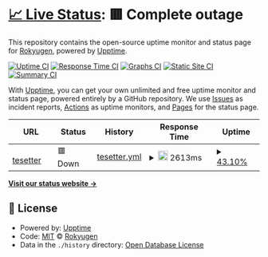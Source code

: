# [📈 Live Status](https://demo.upptime.js.org): <!--live status--> **🟥 Complete outage**

This repository contains the open-source uptime monitor and status page for [Rokyugen](https://demo.upptime.js.org), powered by [Upptime](https://github.com/upptime/upptime).

[![Uptime CI](https://github.com/Thunderoar/upptime/workflows/Uptime%20CI/badge.svg)](https://github.com/Thunderoar/upptime/actions?query=workflow%3A%22Uptime+CI%22)
[![Response Time CI](https://github.com/Thunderoar/upptime/workflows/Response%20Time%20CI/badge.svg)](https://github.com/Thunderoar/upptime/actions?query=workflow%3A%22Response+Time+CI%22)
[![Graphs CI](https://github.com/Thunderoar/upptime/workflows/Graphs%20CI/badge.svg)](https://github.com/Thunderoar/upptime/actions?query=workflow%3A%22Graphs+CI%22)
[![Static Site CI](https://github.com/Thunderoar/upptime/workflows/Static%20Site%20CI/badge.svg)](https://github.com/Thunderoar/upptime/actions?query=workflow%3A%22Static+Site+CI%22)
[![Summary CI](https://github.com/Thunderoar/upptime/workflows/Summary%20CI/badge.svg)](https://github.com/Thunderoar/upptime/actions?query=workflow%3A%22Summary+CI%22)

With [Upptime](https://upptime.js.org), you can get your own unlimited and free uptime monitor and status page, powered entirely by a GitHub repository. We use [Issues](https://github.com/Thunderoar/upptime/issues) as incident reports, [Actions](https://github.com/Thunderoar/upptime/actions) as uptime monitors, and [Pages](https://demo.upptime.js.org) for the status page.

<!--start: status pages-->
<!-- This summary is generated by Upptime (https://github.com/upptime/upptime) -->
<!-- Do not edit this manually, your changes will be overwritten -->
<!-- prettier-ignore -->
| URL | Status | History | Response Time | Uptime |
| --- | ------ | ------- | ------------- | ------ |
| <img alt="" src="https://icons.duckduckgo.com/ip3/teset-min.farhansamil.repl.co.ico" height="13"> [tesetter](https://teset-min.farhansamil.repl.co) | 🟥 Down | [tesetter.yml](https://github.com/Thunderoar/upper/commits/HEAD/history/tesetter.yml) | <details><summary><img alt="Response time graph" src="./graphs/tesetter/response-time-week.png" height="20"> 2613ms</summary><br><a href="https://demo.upptime.js.org/history/tesetter"><img alt="Response time 2780" src="https://img.shields.io/endpoint?url=https%3A%2F%2Fraw.githubusercontent.com%2FThunderoar%2Fupper%2FHEAD%2Fapi%2Ftesetter%2Fresponse-time.json"></a><br><a href="https://demo.upptime.js.org/history/tesetter"><img alt="24-hour response time 1612" src="https://img.shields.io/endpoint?url=https%3A%2F%2Fraw.githubusercontent.com%2FThunderoar%2Fupper%2FHEAD%2Fapi%2Ftesetter%2Fresponse-time-day.json"></a><br><a href="https://demo.upptime.js.org/history/tesetter"><img alt="7-day response time 2613" src="https://img.shields.io/endpoint?url=https%3A%2F%2Fraw.githubusercontent.com%2FThunderoar%2Fupper%2FHEAD%2Fapi%2Ftesetter%2Fresponse-time-week.json"></a><br><a href="https://demo.upptime.js.org/history/tesetter"><img alt="30-day response time 2821" src="https://img.shields.io/endpoint?url=https%3A%2F%2Fraw.githubusercontent.com%2FThunderoar%2Fupper%2FHEAD%2Fapi%2Ftesetter%2Fresponse-time-month.json"></a><br><a href="https://demo.upptime.js.org/history/tesetter"><img alt="1-year response time 2780" src="https://img.shields.io/endpoint?url=https%3A%2F%2Fraw.githubusercontent.com%2FThunderoar%2Fupper%2FHEAD%2Fapi%2Ftesetter%2Fresponse-time-year.json"></a></details> | <details><summary><a href="https://demo.upptime.js.org/history/tesetter">43.10%</a></summary><a href="https://demo.upptime.js.org/history/tesetter"><img alt="All-time uptime 89.67%" src="https://img.shields.io/endpoint?url=https%3A%2F%2Fraw.githubusercontent.com%2FThunderoar%2Fupper%2FHEAD%2Fapi%2Ftesetter%2Fuptime.json"></a><br><a href="https://demo.upptime.js.org/history/tesetter"><img alt="24-hour uptime 42.71%" src="https://img.shields.io/endpoint?url=https%3A%2F%2Fraw.githubusercontent.com%2FThunderoar%2Fupper%2FHEAD%2Fapi%2Ftesetter%2Fuptime-day.json"></a><br><a href="https://demo.upptime.js.org/history/tesetter"><img alt="7-day uptime 43.10%" src="https://img.shields.io/endpoint?url=https%3A%2F%2Fraw.githubusercontent.com%2FThunderoar%2Fupper%2FHEAD%2Fapi%2Ftesetter%2Fuptime-week.json"></a><br><a href="https://demo.upptime.js.org/history/tesetter"><img alt="30-day uptime 86.91%" src="https://img.shields.io/endpoint?url=https%3A%2F%2Fraw.githubusercontent.com%2FThunderoar%2Fupper%2FHEAD%2Fapi%2Ftesetter%2Fuptime-month.json"></a><br><a href="https://demo.upptime.js.org/history/tesetter"><img alt="1-year uptime 89.67%" src="https://img.shields.io/endpoint?url=https%3A%2F%2Fraw.githubusercontent.com%2FThunderoar%2Fupper%2FHEAD%2Fapi%2Ftesetter%2Fuptime-year.json"></a></details>

<!--end: status pages-->

[**Visit our status website →**](https://demo.upptime.js.org)

## 📄 License

- Powered by: [Upptime](https://github.com/upptime/upptime)
- Code: [MIT](./LICENSE) © [Rokyugen](https://demo.upptime.js.org)
- Data in the `./history` directory: [Open Database License](https://opendatacommons.org/licenses/odbl/1-0/)
